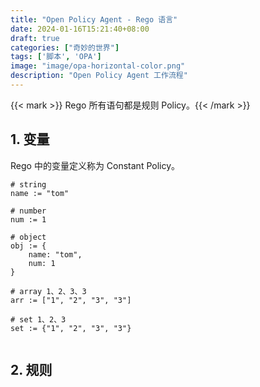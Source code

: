 ```yaml
---
title: "Open Policy Agent - Rego 语言"
date: 2024-01-16T15:21:40+08:00
draft: true
categories: ["奇妙的世界"]
tags: ['脚本', 'OPA']
image: "image/opa-horizontal-color.png"
description: "Open Policy Agent 工作流程"
---
```


{{< mark >}} Rego 所有语句都是规则 Policy。{{< /mark >}}

## 1. 变量

Rego 中的变量定义称为 Constant Policy。

```opa
# string
name := "tom"

# number
num := 1

# object
obj := {
    name: "tom",
    num: 1
}

# array 1、2、3、3
arr := ["1", "2", "3", "3"]

# set 1、2、3
set := {"1", "2", "3", "3"}


```

## 2. 规则

